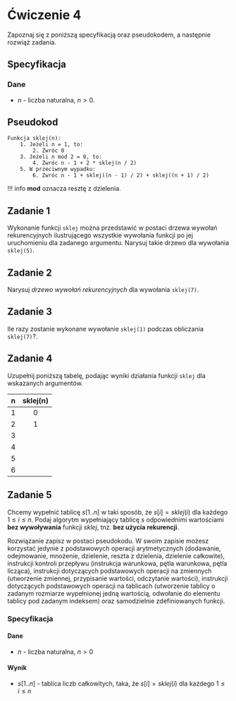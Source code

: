# Ćwiczenie 4

Zapoznaj się z poniższą specyfikacją oraz pseudokodem, a następnie rozwiąż zadania.

## Specyfikacja

### Dane

* $n$ - liczba naturalna, $n>0$.

## Pseudokod

```
Funkcja sklej(n):
    1. Jeżeli n = 1, to:
        2. Zwróc 0
    3. Jeżeli n mod 2 = 0, to:
        4. Zwróc n - 1 + 2 * sklej(n / 2)
    5. W przeciwnym wypadku:
        6. Zwróc n - 1 + sklej((n - 1) / 2) + sklej((n + 1) / 2)
```

!!! info
	 **mod** oznacza resztę z dzielenia.

## Zadanie 1

Wykonanie funkcji `sklej` można przedstawić w postaci drzewa wywołań rekurencyjnych ilustrującego wszystkie wywołania funkcji po jej uruchomieniu dla zadanego argumentu. Narysuj takie drzewo dla wywołania `sklej(5)`.

## Zadanie 2

Narysuj *drzewo wywołań rekurencyjnych* dla wywołania `sklej(7)`.

## Zadanie 3

Ile razy zostanie wykonane wywołanie `sklej(1)` podczas obliczania `sklej(7)`?.

## Zadanie 4

Uzupełnij poniższą tabelę, podając wyniki działania funkcji `sklej` dla wskazanych argumentów.

|  n  | sklej(n) |
| :-: | :----: |
|  1  |    0   |
|  2  |    1   |
|  3  |        |
|  4  |        |
|  5  |        |
|  6  |        |

## Zadanie 5

Chcemy wypełnić tablicę $s[1..n]$ w taki sposób, że $s[i]=sklej(i)$ dla każdego $1\leq i\leq n$. Podaj algorytm wypełniający tablicę $s$ odpowiednimi wartościami **bez wywoływania** funkcji *sklej*, tnz. **bez użycia rekurencji**.

Rozwiązanie zapisz w postaci pseudokodu. W swoim zapisie możesz korzystać jedynie z podstawowych operacji arytmetycznych (dodawanie, odejmowanie, mnożenie, dzielenie, reszta z dzielenia, dzielenie całkowite), instrukcji kontroli przepływu (instrukcja warunkowa, pętla warunkowa, pętla licząca), instrukcji dotyczących podstawowych operacji na zmiennych (utworzenie zmiennej, przypisanie wartości, odczytanie wartości), instrukcji dotyczących podstawowych operacji na tablicach (utworzenie tablicy o zadanym rozmiarze wypełnionej jedną wartością, odwołanie do elementu tablicy pod zadanym indeksem) oraz samodzielnie zdefiniowanych funkcji.

### Specyfikacja

#### Dane

- $n$ - liczba naturalna, $n>0$

#### Wynik

- $s[1..n]$ - tablica liczb całkowitych, taka, że $s[i]=sklej(i)$ dla każdego $1\leq i\leq n$
